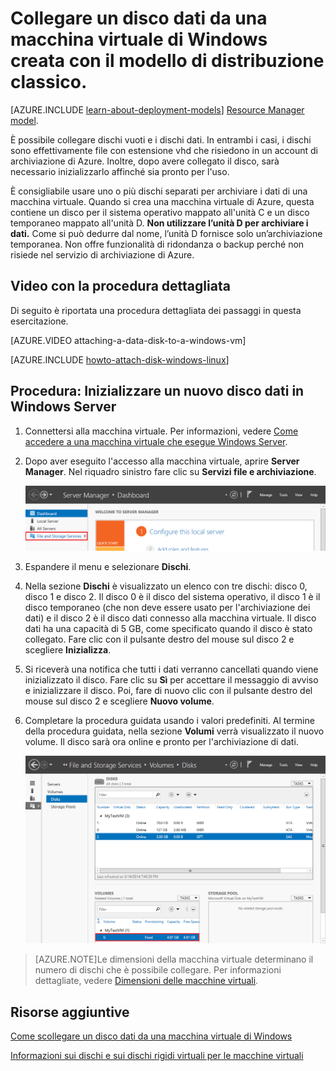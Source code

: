<properties
	pageTitle="Collegare un disco a una macchina virtuale | Microsoft Azure"
	description="Collegare un disco dati da una macchina virtuale creata con il modello di distribuzione classico e inizializzarla."
	services="virtual-machines, storage"
	documentationCenter=""
	authors="cynthn"
	manager="timlt"
	editor="tysonn"
	tags="azure-service-management"/>

<tags
	ms.service="virtual-machines"
	ms.workload="infrastructure-services"
	ms.tgt_pltfrm="vm-windows"
	ms.devlang="na"
	ms.topic="article"
	ms.date="07/16/2015"
	ms.author="cynthn"/>

# Collegare un disco dati da una macchina virtuale di Windows creata con il modello di distribuzione classico.

[AZURE.INCLUDE [learn-about-deployment-models](../../includes/learn-about-deployment-models-classic-include.md)] [Resource Manager model](virtual-machines-attach-disk-preview.md).

È possibile collegare dischi vuoti e i dischi dati. In entrambi i casi, i dischi sono effettivamente file con estensione vhd che risiedono in un account di archiviazione di Azure. Inoltre, dopo avere collegato il disco, sarà necessario inizializzarlo affinché sia pronto per l'uso.

È consigliabile usare uno o più dischi separati per archiviare i dati di una macchina virtuale. Quando si crea una macchina virtuale di Azure, questa contiene un disco per il sistema operativo mappato all'unità C e un disco temporaneo mappato all'unità D. **Non utilizzare l’unità D per archiviare i dati.** Come si può dedurre dal nome, l’unità D fornisce solo un’archiviazione temporanea. Non offre funzionalità di ridondanza o backup perché non risiede nel servizio di archiviazione di Azure.

## Video con la procedura dettagliata

Di seguito è riportata una procedura dettagliata dei passaggi in questa esercitazione.

[AZURE.VIDEO attaching-a-data-disk-to-a-windows-vm]

[AZURE.INCLUDE [howto-attach-disk-windows-linux](../../includes/howto-attach-disk-windows-linux.md)]

## <a id="initializeinWS"></a>Procedura: Inizializzare un nuovo disco dati in Windows Server

1. Connettersi alla macchina virtuale. Per informazioni, vedere [Come accedere a una macchina virtuale che esegue Windows Server][logon].

2. Dopo aver eseguito l'accesso alla macchina virtuale, aprire **Server Manager**. Nel riquadro sinistro fare clic su **Servizi file e archiviazione**.

	![Avviare Server Manager](./media/storage-windows-attach-disk/fileandstorageservices.png)

3. Espandere il menu e selezionare **Dischi**.

4. Nella sezione **Dischi** è visualizzato un elenco con tre dischi: disco 0, disco 1 e disco 2. Il disco 0 è il disco del sistema operativo, il disco 1 è il disco temporaneo (che non deve essere usato per l'archiviazione dei dati) e il disco 2 è il disco dati connesso alla macchina virtuale. Il disco dati ha una capacità di 5 GB, come specificato quando il disco è stato collegato. Fare clic con il pulsante destro del mouse sul disco 2 e scegliere **Inizializza**.

5.	Si riceverà una notifica che tutti i dati verranno cancellati quando viene inizializzato il disco. Fare clic su **Sì** per accettare il messaggio di avviso e inizializzare il disco. Poi, fare di nuovo clic con il pulsante destro del mouse sul disco 2 e scegliere **Nuovo volume**.

6.	Completare la procedura guidata usando i valori predefiniti. Al termine della procedura guidata, nella sezione **Volumi** verrà visualizzato il nuovo volume. Il disco sarà ora online e pronto per l'archiviazione di dati.

	![Inizializzazione del volume completata](./media/storage-windows-attach-disk/newvolumecreated.png)

> [AZURE.NOTE]Le dimensioni della macchina virtuale determinano il numero di dischi che è possibile collegare. Per informazioni dettagliate, vedere [Dimensioni delle macchine virtuali](virtual-machines-size-specs.md).

## Risorse aggiuntive

[Come scollegare un disco dati da una macchina virtuale di Windows](storage-windows-detach-disk.md)

[Informazioni sui dischi e sui dischi rigidi virtuali per le macchine virtuali](virtual-machines-disks-vhds.md)

[logon]: virtual-machines-log-on-windows-server.md

<!---HONumber=Oct15_HO3-->